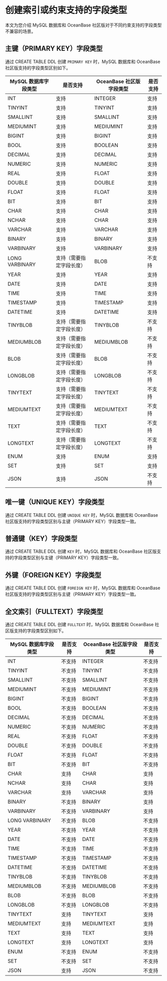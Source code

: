 # 创建索引或约束支持的字段类型

本文为您介绍 MySQL 数据库和 OceanBase 社区版对于不同约束支持的字段类型不兼容的场景。

## 主键（PRIMARY KEY）字段类型

通过 CREATE TABLE DDL 创建 `PRIMARY KEY` 时，MySQL 数据库和 OceanBase 社区版支持的字段类型区别如下。

| MySQL 数据库字段类型     | 是否支持         | OceanBase 社区版字段类型 | 是否支持 |
|----------------|--------------|---------------|------|
| INT            | 支持           | INTEGER       | 支持   |
| TINYINT        | 支持           | TINYINT       | 支持   |
| SMALLINT       | 支持           | SMALLINT      | 支持   |
| MEDIUMINT      | 支持           | MEDIUMINT     | 支持   |
| BIGINT         | 支持           | BIGINT        | 支持   |
| BOOL           | 支持           | BOOLEAN       | 支持   |
| DECIMAL        | 支持           | DECIMAL       | 支持   |
| NUMERIC        | 支持           | NUMERIC       | 支持   |
| REAL           | 支持           | FLOAT         | 支持   |
| DOUBLE         | 支持           | DOUBLE        | 支持   |
| FLOAT          | 支持           | FLOAT         | 支持   |
| BIT            | 支持           | BIT           | 支持   |
| CHAR           | 支持           | CHAR          | 支持   |
| NCHAR          | 支持           | CHAR          | 支持   |
| VARCHAR        | 支持           | VARCHAR       | 支持   |
| BINARY         | 支持           | BINARY        | 支持   |
| VARBINARY      | 支持           | VARBINARY     | 支持   |
| LONG VARBINARY | 支持（需要指定字段长度） | BLOB          | 不支持  |
| YEAR           | 支持           | YEAR          | 支持   |
| DATE           | 支持           | DATE          | 支持   |
| TIME           | 支持           | TIME          | 支持   |
| TIMESTAMP      | 支持           | TIMESTAMP     | 支持   |
| DATETIME       | 支持           | DATETIME      | 支持   |
| TINYBLOB       | 支持（需要指定字段长度） | TINYBLOB      | 不支持  |
| MEDIUMBLOB     | 支持（需要指定字段长度） | MEDIUMBLOB    | 不支持  |
| BLOB           | 支持（需要指定字段长度） | BLOB          | 不支持  |
| LONGBLOB       | 支持（需要指定字段长度） | LONGBLOB      | 不支持  |
| TINYTEXT       | 支持（需要指定字段长度） | TINYTEXT      | 不支持  |
| MEDIUMTEXT     | 支持（需要指定字段长度） | MEDIUMTEXT    | 不支持  |
| TEXT           | 支持（需要指定字段长度） | TEXT          | 不支持  |
| LONGTEXT       | 支持（需要指定字段长度） | LONGTEXT      | 不支持  |
| ENUM           | 支持           | ENUM          | 支持   |
| SET            | 支持           | SET           | 支持   |
| JSON           | 支持           | JSON          | 不支持  |

## 唯一键（UNIQUE KEY）字段类型

通过 CREATE TABLE DDL 创建 `UNIQUE KEY` 时，MySQL 数据库和 OceanBase 社区版支持的字段类型区别与主键（PRIMARY KEY）字段类型一致。

## 普通键（KEY）字段类型

通过 CREATE TABLE DDL 创建 `KEY` 时，MySQL 数据库和 OceanBase 社区版支持的字段类型区别与主键（PRIMARY KEY）字段类型一致。

## 外键（FOREIGN KEY）字段类型

通过 CREATE TABLE DDL 创建 `FOREIGN KEY` 时，MySQL 数据库和 OceanBase 社区版支持的字段类型区别与主键（PRIMARY KEY）字段类型一致。

## 全文索引（FULLTEXT）字段类型

通过 CREATE TABLE DDL 创建 `FULLTEXT` 时，MySQL 数据库和 OceanBase 社区版支持的字段类型区别如下。

| MySQL 数据库字段类型     | 是否支持         | OceanBase 社区版字段类型 | 是否支持 |
|----------------|------|---------------|------|
| INT            | 不支持  | INTEGER       | 不支持  |
| TINYINT        | 不支持  | TINYINT       | 不支持  |
| SMALLINT       | 不支持  | SMALLINT      | 不支持  |
| MEDIUMINT      | 不支持  | MEDIUMINT     | 不支持  |
| BIGINT         | 不支持  | BIGINT        | 不支持  |
| BOOL           | 不支持  | BOOLEAN       | 不支持  |
| DECIMAL        | 不支持  | DECIMAL       | 不支持  |
| NUMERIC        | 不支持  | NUMERIC       | 不支持  |
| REAL           | 不支持  | FLOAT         | 不支持  |
| DOUBLE         | 不支持  | DOUBLE        | 不支持  |
| FLOAT          | 不支持  | FLOAT         | 不支持  |
| BIT            | 不支持  | BIT           | 不支持  |
| CHAR           | 支持   | CHAR          | 支持   |
| NCHAR          | 支持   | CHAR          | 支持   |
| VARCHAR        | 支持   | VARCHAR       | 支持   |
| BINARY         | 不支持  | BINARY        | 支持   |
| VARBINARY      | 不支持  | VARBINARY     | 支持   |
| LONG VARBINARY | 不支持  | BLOB          | 不支持  |
| YEAR           | 不支持  | YEAR          | 不支持  |
| DATE           | 不支持  | DATE          | 不支持  |
| TIME           | 不支持  | TIME          | 不支持  |
| TIMESTAMP      | 不支持  | TIMESTAMP     | 不支持  |
| DATETIME       | 不支持  | DATETIME      | 不支持  |
| TINYBLOB       | 不支持  | TINYBLOB      | 不支持  |
| MEDIUMBLOB     | 不支持  | MEDIUMBLOB    | 不支持  |
| BLOB           | 不支持  | BLOB          | 不支持  |
| LONGBLOB       | 不支持  | LONGBLOB      | 不支持  |
| TINYTEXT       | 支持   | TINYTEXT      | 支持   |
| MEDIUMTEXT     | 支持   | MEDIUMTEXT    | 支持   |
| TEXT           | 支持   | TEXT          | 支持   |
| LONGTEXT       | 支持   | LONGTEXT      | 支持   |
| ENUM           | 不支持  | ENUM          | 不支持  |
| SET            | 不支持  | SET           | 不支持  |
| JSON           | 支持   | JSON          | 不支持  |
